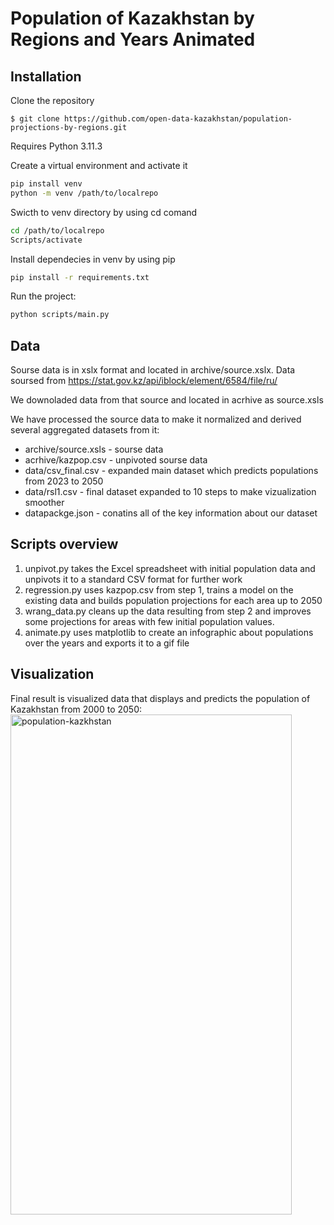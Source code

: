 Population of Kazakhstan by Regions and Years Animated
======================================================================

## Installation

Clone the repository

```shell
$ git clone https://github.com/open-data-kazakhstan/population-projections-by-regions.git
```
Requires Python 3.11.3 

Create a virtual environment and activate it 

```bash
pip install venv
python -m venv /path/to/localrepo
```
Swicth to venv directory by using cd comand
```bash
cd /path/to/localrepo
Scripts/activate
```

Install dependecies in venv by using pip
```bash
pip install -r requirements.txt
```
Run the project:
```bash
python scripts/main.py
```

## Data 

Sourse data is in xslx format and located in archive/source.xslx. Data soursed from https://stat.gov.kz/api/iblock/element/6584/file/ru/

We downoladed data from that source and located in acrhive as source.xsls

We have processed the source data to make it normalized and derived  several aggregated datasets from it:

* archive/source.xsls - sourse data 
* acrhive/kazpop.csv - unpivoted sourse data 
* data/csv_final.csv - expanded main dataset which predicts populations from 2023 to 2050
* data/rsl1.csv - final dataset expanded to 10 steps to make vizualization smoother
* datapackge.json - conatins all of the key information about our dataset

## Scripts overview

1. unpivot.py takes the Excel spreadsheet with initial population data and unpivots it to a standard CSV format for further work
2. regression.py uses kazpop.csv from step 1, trains a model on the existing data and builds population projections for each area up to 2050
3. wrang_data.py cleans up the data resulting from step 2 and improves some projections for areas with few initial  population values.
4. animate.py uses matplotlib to create an infographic about populations over the years and exports it to a gif file

## Visualization

Final result is visualized data that displays and predicts the population of Kazakhstan from 2000 to 2050:
<img src="population-animation.gif" alt="population-kazkhstan" width="450" height="800">
